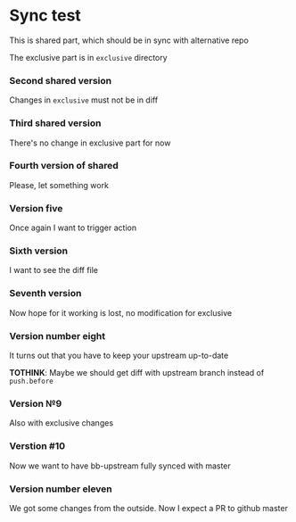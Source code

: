 # Sync test

This is shared part, which should be in sync with alternative repo

The exclusive part is in `exclusive` directory

### Second shared version

Changes in `exclusive` must not be in diff

### Third shared version

There's no change in exclusive part for now

### Fourth version of shared

Please, let something work

### Version five

Once again I want to trigger action

### Sixth version

I want to see the diff file

### Seventh version

Now hope for it working is lost, no modification for exclusive

### Version number eight

It turns out that you have to keep your upstream up-to-date

**TOTHINK**: Maybe we should get diff with upstream branch instead of `push.before`

### Version №9

Also with exclusive changes

### Verstion #10

Now we want to have bb-upstream fully synced with master

### Version number eleven

We got some changes from the outside. Now I expect a PR to github master
